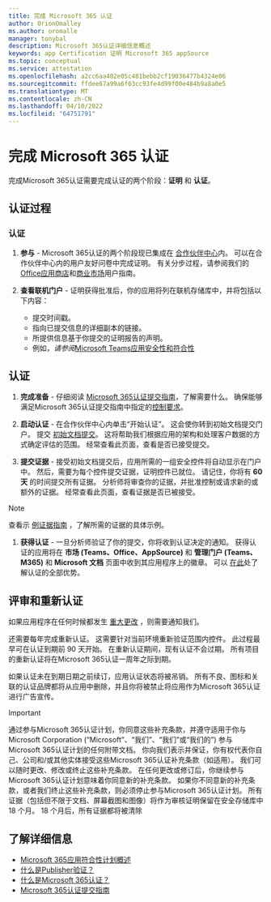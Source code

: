 ```yaml
---
title: 完成 Microsoft 365 认证
author: OrionOmalley
ms.author: oromalle
manager: tonybal
description: Microsoft 365认证详细信息概述
keywords: app Certification 证明 Microsoft 365 appSource
ms.topic: conceptual
ms.service: attestation
ms.openlocfilehash: a2cc6aa402e05c481bebb2cf19036477b4324e06
ms.sourcegitcommit: ffdee67a99a6f03cc93fe4d99f00e484b9a8a0e5
ms.translationtype: MT
ms.contentlocale: zh-CN
ms.lasthandoff: 04/10/2022
ms.locfileid: "64751791"
---
```

# <a name="complete-microsoft-365-certification"></a>完成 Microsoft 365 认证

完成Microsoft 365认证需要完成认证的两个阶段：**证明** 和 **认证**。


## <a name="certification-process"></a>认证过程

### <a name="attestation"></a>认证

1. **参与** - Microsoft 365认证的两个阶段现已集成在 [合作伙伴中心](https://partner.microsoft.com)内。 可以在合作伙伴中心内的用户友好问卷中完成证明。 有关分步过程，请参阅我们的[Office应用商店](../docs/userguide.md)和[商业市场](../docs/SaaSUserGuide.md)用户指南。

1. **查看联机门户** - 证明获得批准后，你的应用将列在联机存储库中，并将包括以下内容：
   - 提交时间戳。
   - 指向已提交信息的详细副本的链接。
   - 所提供信息基于你提交的证明报告的声明。
   - 例如，*请参阅*[Microsoft Teams应用安全性和符合性](../teams/teams-apps.md)


## <a name="certification"></a>认证

1. **完成准备** - 仔细阅读 [Microsoft 365认证提交指南](../docs/certification-submission-guide.md)，了解需要什么。 确保能够满足Microsoft 365认证提交指南中指定的[控制要求](../docs/certification-submission-guide.md#app-certification-criteria)。

1. **启动认证** - 在合作伙伴中心内单击“开始认证”。 这会使你转到初始文档提交门户。 提交 [初始文档提交](../docs/certification-submission-guide.md#initial-document-submission)。 这将帮助我们根据应用的架构和处理客户数据的方式确定评估的范围。 经常查看此页面，查看是否已接受提交。

1. **提交证据** - 接受初始文档提交后，应用所需的一组安全控件将自动显示在门户中。 然后，需要为每个控件提交证据，证明控件已就位。 请记住，你将有 **60天** 的时间提交所有证据。 分析师将审查你的证据，并批准控制或请求新的或额外的证据。 经常查看此页面，查看证据是否已被接受。

>[!NOTE]
> 查看示 [例证据指南](../docs/certification-sample-evidence-guide.md) ，了解所需的证据的具体示例。

1. **获得认证** - 一旦分析师验证了你的提交，你将收到认证决定的通知。 获得认证的应用将在 **市场 (Teams、Office、AppSource)** 和 **管理门户 (Teams、M365)** 和 **Microsoft 文档** 页面中收到其应用程序上的徽章。 可以 [在此](../docs/enterprise-app-certification-guide.md#program-benefits)处了解认证的全部优势。


## <a name="review-and-re-certification"></a>评审和重新认证
如果应用程序在任何时候都发生 [重大更改](../docs/certification-submission-guide.md#significant-changes) ，则需要通知我们。

还需要每年完成重新认证。 这需要针对当前环境重新验证范围内控件。 此过程最早可在认证到期前 90 天开始。 在重新认证期间，现有认证不会过期。 所有项目的重新认证将在Microsoft 365认证一周年之际到期。

如果认证未在到期日期之前续订，应用认证状态将被吊销。 所有不良、图标和关联的认证品牌都将从应用中删除，并且你将被禁止将应用作为Microsoft 365认证进行广告宣传。


> [!IMPORTANT]
> 通过参与Microsoft 365认证计划，你同意这些补充条款，并遵守适用于你与 Microsoft Corporation (“Microsoft”、“我们”、“我们”或“我们的”) 参与Microsoft 365认证计划的任何附带文档。 你向我们表示并保证，你有权代表你自己、公司和/或其他实体接受这些Microsoft 365认证补充条款（如适用）。 我们可以随时更改、修改或终止这些补充条款。 在任何更改或修订后，你继续参与Microsoft 365认证计划意味着你同意新的补充条款。 如果你不同意新的补充条款，或者我们终止这些补充条款，则必须停止参与Microsoft 365认证计划。
所有证据（包括但不限于文档、屏幕截图和图像）将作为审核证明保留在安全存储库中 18 个月。 18 个月后，所有证据都将被清除

## <a name="learn-more"></a>了解详细信息

* [Microsoft 365应用符合性计划概述](~/overview.md)  
* [什么是Publisher验证？](https://docs.microsoft.com/azure/active-directory/develop/publisher-verification-overview)
* [什么是Microsoft 365认证？](~/docs/enterprise-app-certification-guide.md)  
* [Microsoft 365认证提交指南](~/docs/certification-submission-guide.md)
